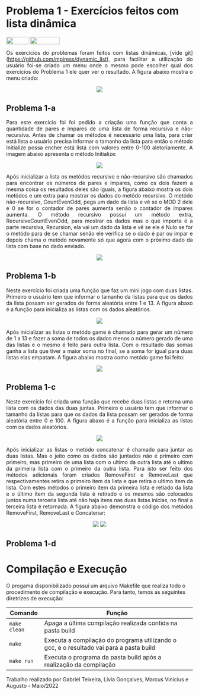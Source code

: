 # Problema 1 - Exercícios feitos com lista dinâmica

<div style="display: inline-block;">
<img align="center" height="20px" width="60px" src="https://img.shields.io/badge/Language-C-blue"/> 
<img align="center" height="20px" width="80px" src="https://img.shields.io/badge/Made%20in-VSCode-red"/> 
</div>
<br>

<p align="justify">
  Os exercícios do problemas foram feitos com listas dinâmicas, [vide git](<a href="https://github.com/mpiress/dynamic_list">https://github.com/mpiress/dynamic_list</a>),  para facilitar a utilização do usuário foi-se criado um menu onde o mesmo pode escolher qual dos exercícios do Problema 1 ele quer ver o resultado. A figura abaixo mostra o menu criado:
  <p align="center">
    <img src="images/menu-problema-1.png">
  </p>
</p>

<h2>Problema 1-a</h2>

<p align="justify">
  Para este exercício foi foi pedido a criação uma função que conta a quantidade de pares e ímpares de uma lista de forma recursiva e não-recursiva. Antes de chamar os métodos é necessário uma lista, para criar está lista o usuário precisa informar o tamanho da lista para então o método Initialize possa encher está lista com valores entre 0-100 aletoriamente. A imagem abaixo apresenta o método Initialize: 
  <p align="center">
    <img src="images/problema-1-initialize-1.png">
  </p>
</p>

<p align="justify">
  Após inicializar a lista os metódos recursivo e não-recursivo são chamados para encontrar os números de pares e ímpares, como os dois fazem a mesma coisa os resultados deles são iguais, a figura abaixo mostra os dois metódos e um extra para mostrar os dados do metódo recursivo. O metódo não-recursivo, CountEvenOdd,  pega um dado da lista e vê se o MOD 2 dele é 0 se for o contador de pares aumenta senão o contador de ímpares aumenta. O  método recursivo possui um método extra, RecursiveCountEvenOdd, para mostrar os dados mas o que importa é a parte recursiva, Recursion, ela vai um dado da lista e vê se ele é Nulo se for o metódo para de se chamar senão ele verifica se o dado é par ou ímpar e depois chama o metódo novamente só que agora com o próximo dado da lista com base no dado enviado.   
  <p align="center">
    <img src="images/problema-1-contar.png">
  </p>
</p>

<h2>Problema 1-b</h2>

<p align="justify">
  Neste exercício foi criada uma função que faz um mini jogo com duas listas. Primeiro o usuário tem que informar o tamanho da listas para que os dados da lista possam ser gerados de forma aleatória entre 1 e 13. A figura abaxo é a função para inicializa as listas com os dados aleatórios. 
  <p align="center">
    <img src="images/problema-1-initialize-2.png">
  </p>
</p>

<p align="justify">
  Após inicializar as listas o metódo game é chamado para gerar um número de 1 a 13 e fazer a soma de todos os dados menos o número gerado de uma das listas e o mesmo é feito para outra lista. Com o resultado das somas ganha a lista que tiver a maior soma no final, se a soma for igual para duas listas elas empatam. A figura abaixo mostra como metódo game foi feito:  
  <p align="center">
    <img src="images/problema-1-jogo.png">
  </p>
</p>

<h2>Problema 1-c</h2>

<p align="justify">
  Neste exercício foi criada uma função que recebe duas listas e retorna uma lista com os dados das duas juntas. Primeiro o usuário tem que informar o tamanho da listas para que os dados da lista possam ser gerados de forma aleatória entre 0 e 100. A figura abaxo é a função para inicializa as listas com os dados aleatórios. 
  <p align="center">
    <img src="images/problema-1-initialize-1.png">
  </p>
</p>

<p align="justify">
  Após inicializar as listas o metódo concatenar é chamado para juntar as duas listas. Mas o jeito como os dados são juntados não é primeiro com primeiro, mas primeiro de uma lista com o ultimo da outra lista até o ultimo da primeira lista com o primeiro da outra lista. Para isto ser feito dos métodos adicionais foram criados RemoveFirst e RemoveLast que respectivamentes retira o primeiro item da lista e que retira o ultimo item da lista. Com estes métodos o primeiro item da primeira lista é retiado da lista e o último item da segunda lista é retirado e os mesmos são colocados juntos numa terceria lista até não haja itens nas duas listas inicias, no final a terceira lista é retornada. A figura abaixo demonstra o código dos metódos RemoveFirst, RemoveLast e Concatenar:  
  <p align="center">
    <img src="images/problema-1-remocao.png">
    <img src="images/problema-1-concatenar.png">
  </p>
</p>

<h2>Problema 1-d</h2>

# Compilação e Execução

O progama disponibilizado possui um arquivo Makefile que realiza todo o procedimento de compilação e execução. Para tanto, temos as seguintes diretrizes de execução:


| Comando                |  Função                                                                                           |                     
| -----------------------| ------------------------------------------------------------------------------------------------- |
|  `make clean`          | Apaga a última compilação realizada contida na pasta build                                        |
|  `make`                | Executa a compilação do programa utilizando o gcc, e o resultado vai para a pasta build           |
|  `make run`            | Executa o programa da pasta build após a realização da compilação                                 |

Trabalho realizado por Gabriel Teixeira, Lívia Gonçalves, Marcus Vinícius e Augusto - Maio/2022
